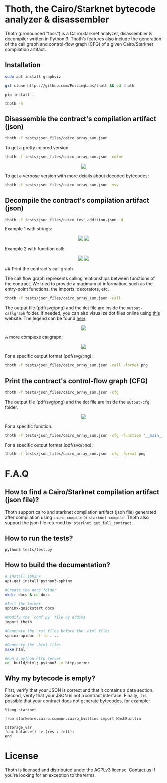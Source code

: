 # Thoth, the Cairo/Starknet bytecode analyzer & disassembler

Thoth (pronounced "toss") is a Cairo/Starknet analyzer, disassembler & decompiler written in Python 3. Thoth's features also include the generation of the call graph and control-flow graph (CFG) of a given Cairo/Starknet compilation artifact.

## Installation

```sh
sudo apt install graphviz

git clone https://github.com/FuzzingLabs/thoth && cd thoth

pip install .

thoth -h
```

## Disassemble the contract's compilation artifact (json)


```sh
thoth -f tests/json_files/cairo_array_sum.json
```

To get a pretty colored version:

```sh
thoth -f tests/json_files/cairo_array_sum.json -color
```
<p align="center">
	<img src="/images/thoth_disas_color.png"/>
</p>

To get a verbose version with more details about decoded bytecodes:
```sh
thoth -f tests/json_files/cairo_array_sum.json -vvv
```

## Decompile the contract's compilation artifact (json)


```sh
thoth -f tests/json_files/cairo_test_addition.json -d
```
Example 1 with strings:
<p align="center">
	<img src="/images/thoth_decompile_sourcecode.png"/>
	<img src="/images/thoth_decompile.png"/>
</p>
Example 2 with function call:
<p align="center">
	<img src="/images/thoth_decompile_sourcecode_2.png"/>
	<img src="/images/thoth_decompile_2.png"/>
</p>
## Print the contract's call graph 

The call flow graph represents calling relationships between functions of the contract. We tried to provide a maximum of information, such as the entry-point functions, the imports, decorators, etc.

```sh
thoth -f tests/json_files/cairo_array_sum.json -call
```
The output file (pdf/svg/png) and the dot file are inside the `output-callgraph` folder.
If needed, you can also visualize dot files online using [this](https://dreampuf.github.io/GraphvizOnline/) website. The legend can be found [here](images/callgraph_legend.png).

<p align="center">
	<img src="/images/thoth_callgraph_simple.png"/>
</p>

A more complexe callgraph:
<p align="center">
	<img src="/images/starknet_get_full_contract_l2_dai_bridge.gv.png"/>
</p>


For a specific output format (pdf/svg/png):
```sh
thoth -f tests/json_files/cairo_array_sum.json -call -format png
```

## Print the contract's control-flow graph (CFG)

```sh
thoth -f tests/json_files/cairo_array_sum.json -cfg
```
The output file (pdf/svg/png) and the dot file are inside the `output-cfg` folder.

<p align="center">
	<img src="/images/cairo_array_sum.gv.png"/>
</p>

For a specific function:
```sh
thoth -f tests/json_files/cairo_array_sum.json -cfg -function "__main__.main"
```

For a specific output format (pdf/svg/png):
```sh
thoth -f tests/json_files/cairo_array_sum.json -cfg -format png
```
# F.A.Q

## How to find a Cairo/Starknet compilation artifact (json file)?

Thoth support cairo and starknet compilation artifact (json file) generated after compilation using `cairo-compile` or `starknet-compile`. Thoth also support the json file returned by: `starknet get_full_contract`.

## How to run the tests?

``` sh
python3 tests/test.py
```

## How to build the documentation?

```sh
# Install sphinx
apt-get install python3-sphinx

#Create the docs folder
mkdir docs & cd docs

#Init the folder
sphinx-quickstart docs

#Modify the `conf.py` file by adding
import thoth

#Generate the .rst files before the .html files
sphinx-apidoc -f -o . ..

#Generate the .html files
make html

#Run a python http server
cd _build/html; python3 -m http.server
```

## Why my bytecode is empty?

First, verify that your JSON is correct and that it contains a data section.
Second, verify that your JSON is not a contract interface.
Finally, it is possible that your contract does not generate bytecodes, for example:

```cairo
%lang starknet

from starkware.cairo.common.cairo_builtins import HashBuiltin

@storage_var
func balance() -> (res : felt):
end
```

# License

Thoth is licensed and distributed under the AGPLv3 license. [Contact us](mailto:contact@fuzzinglabs.com) if you're looking for an exception to the terms.
